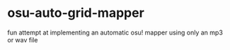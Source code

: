 # osu-auto-grid-mapper
fun attempt at implementing an automatic osu! mapper using only an mp3 or wav file
